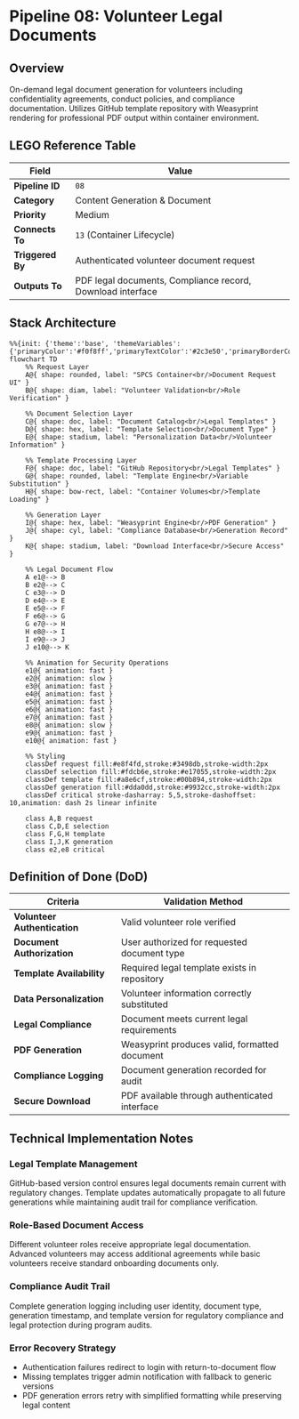 # Pipeline 08: Volunteer Legal Documents

## Overview
On-demand legal document generation for volunteers including confidentiality agreements, conduct policies, and compliance documentation. Utilizes GitHub template repository with Weasyprint rendering for professional PDF output within container environment.

## LEGO Reference Table

| **Field** | **Value** |
|-----------|-----------|
| **Pipeline ID** | `08` |
| **Category** | Content Generation & Document |
| **Priority** | Medium |
| **Connects To** | `13` (Container Lifecycle) |
| **Triggered By** | Authenticated volunteer document request |
| **Outputs To** | PDF legal documents, Compliance record, Download interface |

## Stack Architecture

```mermaid
%%{init: {'theme':'base', 'themeVariables': {'primaryColor':'#f0f8ff','primaryTextColor':'#2c3e50','primaryBorderColor':'#3498db','lineColor':'#2980b9','secondaryColor':'#e8f4fd','tertiaryColor':'#d5e8f3','background':'#ffffff','mainBkg':'#f0f8ff','secondBkg':'#e1f0ff','tertiaryBkg':'#d1e7ff'}}}%%
flowchart TD
    %% Request Layer
    A@{ shape: rounded, label: "SPCS Container<br/>Document Request UI" }
    B@{ shape: diam, label: "Volunteer Validation<br/>Role Verification" }
    
    %% Document Selection Layer
    C@{ shape: doc, label: "Document Catalog<br/>Legal Templates" }
    D@{ shape: hex, label: "Template Selection<br/>Document Type" }
    E@{ shape: stadium, label: "Personalization Data<br/>Volunteer Information" }
    
    %% Template Processing Layer
    F@{ shape: doc, label: "GitHub Repository<br/>Legal Templates" }
    G@{ shape: rounded, label: "Template Engine<br/>Variable Substitution" }
    H@{ shape: bow-rect, label: "Container Volumes<br/>Template Loading" }
    
    %% Generation Layer
    I@{ shape: hex, label: "Weasyprint Engine<br/>PDF Generation" }
    J@{ shape: cyl, label: "Compliance Database<br/>Generation Record" }
    K@{ shape: stadium, label: "Download Interface<br/>Secure Access" }
    
    %% Legal Document Flow
    A e1@--> B
    B e2@--> C
    C e3@--> D
    D e4@--> E
    E e5@--> F
    F e6@--> G
    G e7@--> H
    H e8@--> I
    I e9@--> J
    J e10@--> K
    
    %% Animation for Security Operations
    e1@{ animation: fast }
    e2@{ animation: slow }
    e3@{ animation: fast }
    e4@{ animation: fast }
    e5@{ animation: fast }
    e6@{ animation: fast }
    e7@{ animation: fast }
    e8@{ animation: slow }
    e9@{ animation: fast }
    e10@{ animation: fast }
    
    %% Styling
    classDef request fill:#e8f4fd,stroke:#3498db,stroke-width:2px
    classDef selection fill:#fdcb6e,stroke:#e17055,stroke-width:2px
    classDef template fill:#a8e6cf,stroke:#00b894,stroke-width:2px
    classDef generation fill:#dda0dd,stroke:#9932cc,stroke-width:2px
    classDef critical stroke-dasharray: 5,5,stroke-dashoffset: 10,animation: dash 2s linear infinite
    
    class A,B request
    class C,D,E selection
    class F,G,H template
    class I,J,K generation
    class e2,e8 critical
```

## Definition of Done (DoD)

| **Criteria** | **Validation Method** |
|--------------|----------------------|
| **Volunteer Authentication** | Valid volunteer role verified |
| **Document Authorization** | User authorized for requested document type |
| **Template Availability** | Required legal template exists in repository |
| **Data Personalization** | Volunteer information correctly substituted |
| **Legal Compliance** | Document meets current legal requirements |
| **PDF Generation** | Weasyprint produces valid, formatted document |
| **Compliance Logging** | Document generation recorded for audit |
| **Secure Download** | PDF available through authenticated interface |

## Technical Implementation Notes

### Legal Template Management
GitHub-based version control ensures legal documents remain current with regulatory changes. Template updates automatically propagate to all future generations while maintaining audit trail for compliance verification.

### Role-Based Document Access
Different volunteer roles receive appropriate legal documentation. Advanced volunteers may access additional agreements while basic volunteers receive standard onboarding documents only.

### Compliance Audit Trail
Complete generation logging including user identity, document type, generation timestamp, and template version for regulatory compliance and legal protection during program audits.

### Error Recovery Strategy
- Authentication failures redirect to login with return-to-document flow
- Missing templates trigger admin notification with fallback to generic versions
- PDF generation errors retry with simplified formatting while preserving legal content
